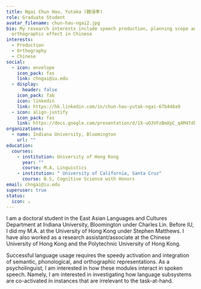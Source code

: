 ```yaml
---
title: Ngai Chun Hau, Yutaka (魏溍孝)
role: Graduate Student
avatar_filename: chun-hau-ngai2.jpg
bio: My research interests include speech production, planning scope and
  orthographic effect in Chinese
interests:
  - Production
  - Orthography
  - Chinese
social:
  - icon: envelope
    icon_pack: fas
    link: chngai@iu.edu
  - display:
      header: false
    icon_pack: fab
    icon: linkedin
    link: https://hk.linkedin.com/in/chun-hau-yutak-ngai-67b448a9
  - icon: align-justify
    icon_pack: fas
    link: https://docs.google.com/presentation/d/1X-uOJVFzBmXpC_q4M4TdkRx2aUuDlEFiloF2HMeM0Xo/edit?usp=sharing
organizations:
  - name: Indiana University, Bloomington
    url: ""
education:
  courses:
    - institution: University of Hong Kong
      year: ""
      course: M.A, Linguistics
    - institution: " University of California, Santa Cruz"
      course: B.S, Cognitive Science with Honors
email: chngai@iu.edu
superuser: true
status:
  icon: ☕️
---
```

I am a doctoral student in the East Asian Languages and Cultures Department at Indiana University, Bloomington under Charles Lin. Before IU, I did my M.A. at the University of Hong Kong under Stephen Matthews. I have also worked as a research assistant/associate at the Chinese University of Hong Kong and the Polytechnic University of Hong Kong.

Successful language usage requires the speedy activation and integration of semantic, phonological, and orthographic representations. As a psycholinguist, I am interested in how these modules interact in spoken speech. Namely, I am interested in investigating how language subsystems are co-activated in instances that are irrelevant to the task-at-hand.